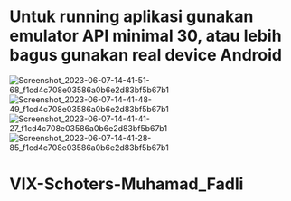 # Untuk running aplikasi gunakan emulator API minimal 30, atau lebih bagus gunakan real device Android


![Screenshot_2023-06-07-14-41-51-68_f1cd4c708e03586a0b6e2d83bf5b67b1](https://github.com/fadliumrah/VIX-Schoters-Muhamad_Fadli/assets/84912914/0c75e0e5-c399-4fb9-a04f-f2a8fedd8673)
![Screenshot_2023-06-07-14-41-48-49_f1cd4c708e03586a0b6e2d83bf5b67b1](https://github.com/fadliumrah/VIX-Schoters-Muhamad_Fadli/assets/84912914/98c3c01a-e25d-4c6f-8be5-450d2933f631)
![Screenshot_2023-06-07-14-41-41-27_f1cd4c708e03586a0b6e2d83bf5b67b1](https://github.com/fadliumrah/VIX-Schoters-Muhamad_Fadli/assets/84912914/06f98947-62a4-4c88-88a4-ff01fb42b956)
![Screenshot_2023-06-07-14-41-28-85_f1cd4c708e03586a0b6e2d83bf5b67b1](https://github.com/fadliumrah/VIX-Schoters-Muhamad_Fadli/assets/84912914/76196575-6f91-45a4-a4dc-50dfaad744b6)
# VIX-Schoters-Muhamad_Fadli
